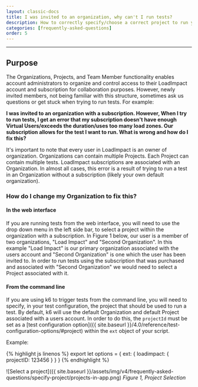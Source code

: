 ```yaml
---
layout: classic-docs
title: I was invited to an organization, why can't I run tests?
description: How to correctly specify/choose a correct project to run your tests in LoadImpact
categories: [frequently-asked-questions]
order: 5
---
```


***

<h2>Purpose</h2>

The Organizations, Projects, and Team Member functionality enables account administrators to organize and control access to their LoadImpact account and subscription for collaboration purposes. However, newly invited members, not being familiar with this structure, sometimes ask us questions or get stuck when trying to run tests. For example:

**I was invited to an organization with a subscription.  However, When I try to run tests, I get an error that my subscription doesn't have enough Virtual Users/exceeds the duration/uses too many load zones. Our subscription allows for the test I want to run. What is wrong and how do I fix this?**

It's important to note that every user in LoadImpact is an owner of organization. Organizations can contain multiple Projects. Each Project can contain multiple tests. LoadImpact subscriptions are associated with an Organization. In almost all cases, this error is a result of trying to run a test in an Organization without a subscription (likely your own default organization).

### How do I change my Organization to fix this?

#### In the web interface

If you are running tests from the web interface, you will need to use the drop down menu in the left side bar, to select a project within the organization with a subscription. In Figure 1 below, our user is a member of two organizations, "Load Impact" and "Second Organization".  In this example "Load Impact" is our primary organization associated with the users account and  "Second Organization" is one which the user has been invited to. In order to run tests using the subscription that was purchased and associated with "Second Organization" we would need to select a Project associated with it.

#### From the command line

If you are using k6 to trigger tests from the command line, you will need to specify, in your test configuration, the project that should be used to run a test.  By default, k6 will use the default Organization and default Project associated with a users account.  In order to do this, the `projectId` must be set as a [test configuration option]({{ site.baseurl }}/4.0/reference/test-configuration-options/#project)  within the `ext` object of your script.

Example:

{% highlight js linenos %}
export let options = {
    ext: {
        loadimpact: {
            projectID: 123456
        }
    }
}
{% endhighlight %}


![Select a project]({{ site.baseurl }}/assets/img/v4/frequently-asked-questions/specify-project/projects-in-app.png)
 _Figure 1, Project Selection_
